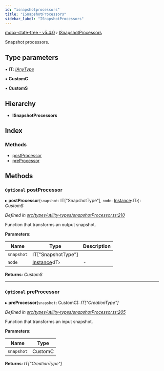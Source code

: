```yaml
---
id: "isnapshotprocessors"
title: "ISnapshotProcessors"
sidebar_label: "ISnapshotProcessors"
---
```


[mobx-state-tree - v5.4.0](../index.md) › [ISnapshotProcessors](isnapshotprocessors.md)

Snapshot processors.

## Type parameters

▪ **IT**: *[IAnyType](ianytype.md)*

▪ **CustomC**

▪ **CustomS**

## Hierarchy

* **ISnapshotProcessors**

## Index

### Methods

* [postProcessor](isnapshotprocessors.md#optional-postprocessor)
* [preProcessor](isnapshotprocessors.md#optional-preprocessor)

## Methods

### `Optional` postProcessor

▸ **postProcessor**(`snapshot`: IT["SnapshotType"], `node`: [Instance](../index.md#instance)‹IT›): *CustomS*

*Defined in [src/types/utility-types/snapshotProcessor.ts:210](https://github.com/mobxjs/mobx-state-tree/blob/68b756ba/src/types/utility-types/snapshotProcessor.ts#L210)*

Function that transforms an output snapshot.

**Parameters:**

Name | Type | Description |
------ | ------ | ------ |
`snapshot` | IT["SnapshotType"] |   |
`node` | [Instance](../index.md#instance)‹IT› | - |

**Returns:** *CustomS*

___

### `Optional` preProcessor

▸ **preProcessor**(`snapshot`: CustomC): *IT["CreationType"]*

*Defined in [src/types/utility-types/snapshotProcessor.ts:205](https://github.com/mobxjs/mobx-state-tree/blob/68b756ba/src/types/utility-types/snapshotProcessor.ts#L205)*

Function that transforms an input snapshot.

**Parameters:**

Name | Type |
------ | ------ |
`snapshot` | CustomC |

**Returns:** *IT["CreationType"]*
